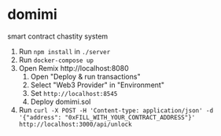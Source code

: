 # domimi

smart contract chastity system

1. Run `npm install` in `./server`
1. Run `docker-compose up`
1. Open Remix http://localhost:8080
   1. Open "Deploy & run transactions"
   1. Select "Web3 Provider" in "Environment"
   1. Set `http://localhost:8545`
   1. Deploy domimi.sol
1. Run `curl -X POST -H 'Content-type: application/json' -d '{"address": "0xFILL_WITH_YOUR_CONTRACT_ADDRESS"}' http://localhost:3000/api/unlock`
